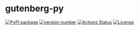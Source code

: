 # gutenberg-py

[![PyPI package](https://img.shields.io/badge/pip%20install-gutenberg-py-brightgreen)](https://pypi.org/project/gutenberg-py/) [![version number](https://img.shields.io/pypi/v/gutenberg-py?color=green&label=version)](https://pypi.org/project/gutenberg-py/releases) [![Actions Status](https://github.com/peterrauscher/gutenberg-py/workflows/Test/badge.svg)](https://github.com/peterrauscher/gutenberg-py/actions) [![License](https://img.shields.io/github/license/peterrauscher/gutenberg-py)](https://github.com/peterrauscher/gutenberg-py/blob/main/LICENSE)
